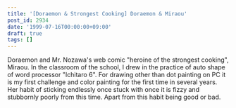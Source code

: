 ```yaml
---
title: '[Doraemon & Strongest Cooking] Doraemon & Miraou'
post_id: 2934
date: '1999-07-16T00:00:00+09:00'
draft: true
tags: []
---
```


Doraemon and Mr. Nozawa's web comic "heroine of the strongest cooking", Miraou. In the classroom of the school, I drew in the practice of auto shape of word processor "Ichitaro 6". For drawing other than dot painting on PC it is my first challenge and color painting for the first time in several years. Her habit of sticking endlessly once stuck with once it is fizzy and stubbornly poorly from this time. Apart from this habit being good or bad.
